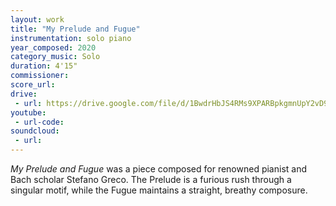 ```yaml
---
layout: work
title: "My Prelude and Fugue"
instrumentation: solo piano
year_composed: 2020
category_music: Solo
duration: 4'15"
commissioner:
score_url:
drive:
 - url: https://drive.google.com/file/d/1BwdrHbJS4RMs9XPARBpkgmnUpY2vD9si/view?usp=sharing
youtube:
 - url-code:
soundcloud: 
 - url:
---
```


_My Prelude and Fugue_ was a piece composed for renowned pianist and Bach scholar Stefano Greco. The Prelude is a furious rush through a singular motif, while the Fugue maintains a straight, breathy composure.